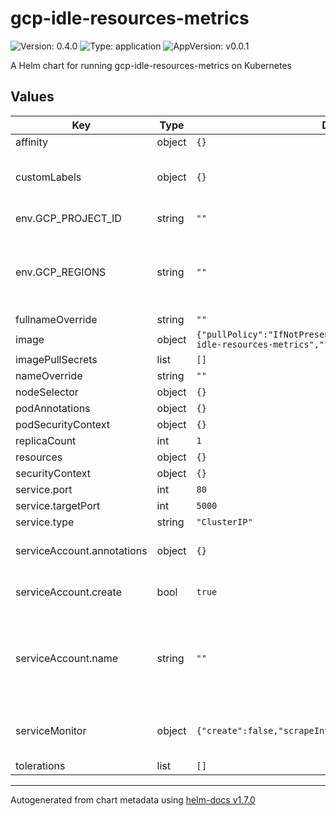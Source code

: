 # gcp-idle-resources-metrics

![Version: 0.4.0](https://img.shields.io/badge/Version-0.4.0-informational?style=flat-square) ![Type: application](https://img.shields.io/badge/Type-application-informational?style=flat-square) ![AppVersion: v0.0.1](https://img.shields.io/badge/AppVersion-v0.0.1-informational?style=flat-square)

A Helm chart for running gcp-idle-resources-metrics on Kubernetes

## Values

| Key | Type | Default | Description |
|-----|------|---------|-------------|
| affinity | object | `{}` |  |
| customLabels | object | `{}` | Custom labels to apply on every resource managed by this Chart |
| env.GCP_PROJECT_ID | string | `""` | GCP Project ID to monitor |
| env.GCP_REGIONS | string | `""` | Comma-separated regions to monitor (e.g: us-central1,us-east1,southamerica-east1) |
| fullnameOverride | string | `""` |  |
| image | object | `{"pullPolicy":"IfNotPresent","repository":"devbytom/gcp-idle-resources-metrics","tag":""}` | Container image |
| imagePullSecrets | list | `[]` |  |
| nameOverride | string | `""` |  |
| nodeSelector | object | `{}` |  |
| podAnnotations | object | `{}` |  |
| podSecurityContext | object | `{}` |  |
| replicaCount | int | `1` |  |
| resources | object | `{}` |  |
| securityContext | object | `{}` |  |
| service.port | int | `80` |  |
| service.targetPort | int | `5000` |  |
| service.type | string | `"ClusterIP"` |  |
| serviceAccount.annotations | object | `{}` | Annotations to add to the service account |
| serviceAccount.create | bool | `true` | Specifies whether a service account should be created |
| serviceAccount.name | string | `""` | The name of the service account to use. If not set and create is true, a name is generated using the fullname template |
| serviceMonitor | object | `{"create":false,"scrapeInterval":"5m"}` | Whether to create a Prometheus operator ServiceMonitor resource |
| tolerations | list | `[]` |  |

----------------------------------------------
Autogenerated from chart metadata using [helm-docs v1.7.0](https://github.com/norwoodj/helm-docs/releases/v1.7.0)
